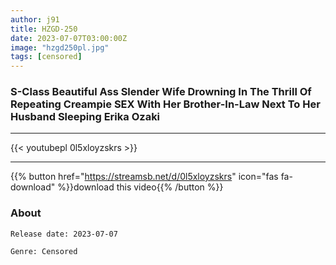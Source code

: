 ```yaml
---
author: j91
title: HZGD-250
date: 2023-07-07T03:00:00Z
image: "hzgd250pl.jpg"
tags: [censored]
---
```


### S-Class Beautiful Ass Slender Wife Drowning In The Thrill Of Repeating Creampie SEX With Her Brother-In-Law Next To Her Husband Sleeping Erika Ozaki
___

{{< youtubepl 0l5xloyzskrs >}}
___

{{% button href="https://streamsb.net/d/0l5xloyzskrs" icon="fas fa-download" %}}download this video{{% /button %}}
### About

`Release date: 2023-07-07`

`Genre:	Censored`